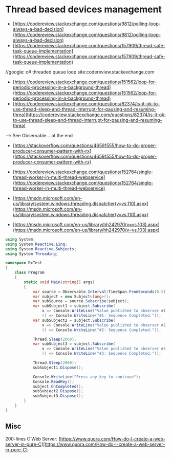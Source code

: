 # Thread based devices management

* [https://codereview.stackexchange.com/questions/9812/polling-loop-always-a-bad-decision](https://codereview.stackexchange.com/questions/9812/polling-loop-always-a-bad-decision)
* [https://codereview.stackexchange.com/questions/157909/thread-safe-task-queue-implementation](https://codereview.stackexchange.com/questions/157909/thread-safe-task-queue-implementation)

//google: c# threaded queue loop site:codereview.stackexchange.com

* [https://codereview.stackexchange.com/questions/151562/loop-for-periodic-processing-in-a-background-thread](https://codereview.stackexchange.com/questions/151562/loop-for-periodic-processing-in-a-background-thread)
* [https://codereview.stackexchange.com/questions/82374/is-it-ok-to-use-thread-sleep-and-thread-interrupt-for-pausing-and-resuming-threa](https://codereview.stackexchange.com/questions/82374/is-it-ok-to-use-thread-sleep-and-thread-interrupt-for-pausing-and-resuming-threa)

--> See Observable... at the end

* [https://stackoverflow.com/questions/46591555/how-to-do-proper-producer-consumer-pattern-with-rx](https://stackoverflow.com/questions/46591555/how-to-do-proper-producer-consumer-pattern-with-rx)

* [https://codereview.stackexchange.com/questions/152764/single-thread-worker-in-multi-thread-webservice](https://codereview.stackexchange.com/questions/152764/single-thread-worker-in-multi-thread-webservice)

* [https://msdn.microsoft.com/en-us/library/system.windows.threading.dispatcher(v=vs.110).aspx](https://msdn.microsoft.com/en-us/library/system.windows.threading.dispatcher(v=vs.110).aspx)

* [https://msdn.microsoft.com/en-us/library/hh242970(v=vs.103).aspx](https://msdn.microsoft.com/en-us/library/hh242970(v=vs.103).aspx)


```csharp
using System;
using System.Reactive.Linq;
using System.Reactive.Subjects;
using System.Threading;

namespace RxTest
{
    class Program
    {
        static void Main(string[] args)
        {
            var source = Observable.Interval(TimeSpan.FromSeconds(0.5));
            var subject = new Subject<long>();
            var subSource = source.Subscribe(subject);
            var subSubject1 = subject.Subscribe(
                x => Console.WriteLine("Value published to observer #1: {0}", x),
                () => Console.WriteLine("#1: Sequence Completed."));
            var subSubject2 = subject.Subscribe(
                x => Console.WriteLine("Value published to observer #2: {0}", x),
                () => Console.WriteLine("#2: Sequence Completed."));

            Thread.Sleep(2000);
            var subSubject3 = subject.Subscribe(
                x => Console.WriteLine("Value published to observer #3: {0}", x),
                () => Console.WriteLine("#3: Sequence Completed."));

            Thread.Sleep(2000);
            subSubject1.Dispose();

            Console.WriteLine("Press any key to continue");
            Console.ReadKey();
            subject.OnCompleted();
            subSubject2.Dispose();
            subSubject3.Dispose();
        }
    }
}
```

## Misc

200-lines C Web Server: [https://www.quora.com/How-do-I-create-a-web-server-in-pure-C](https://www.quora.com/How-do-I-create-a-web-server-in-pure-C)
